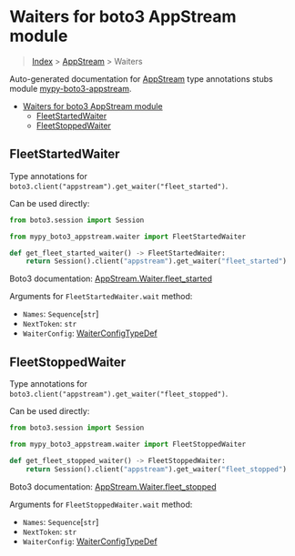 <a id="waiters-for-boto3-appstream-module"></a>

# Waiters for boto3 AppStream module

> [Index](..) > [AppStream](.) > Waiters

Auto-generated documentation for
[AppStream](https://boto3.amazonaws.com/v1/documentation/api/latest/reference/services/appstream.html#AppStream)
type annotations stubs module
[mypy-boto3-appstream](https://pypi.org/project/mypy-boto3-appstream/).

- [Waiters for boto3 AppStream module](#waiters-for-boto3-appstream-module)
  - [FleetStartedWaiter](#fleetstartedwaiter)
  - [FleetStoppedWaiter](#fleetstoppedwaiter)

<a id="fleetstartedwaiter"></a>

## FleetStartedWaiter

Type annotations for `boto3.client("appstream").get_waiter("fleet_started")`.

Can be used directly:

```python
from boto3.session import Session

from mypy_boto3_appstream.waiter import FleetStartedWaiter

def get_fleet_started_waiter() -> FleetStartedWaiter:
    return Session().client("appstream").get_waiter("fleet_started")
```

Boto3 documentation:
[AppStream.Waiter.fleet_started](https://boto3.amazonaws.com/v1/documentation/api/latest/reference/services/appstream.html#AppStream.Waiter.FleetStarted)

Arguments for `FleetStartedWaiter.wait` method:

- `Names`: `Sequence`\[`str`\]
- `NextToken`: `str`
- `WaiterConfig`: [WaiterConfigTypeDef](./type_defs.md#waiterconfigtypedef)

<a id="fleetstoppedwaiter"></a>

## FleetStoppedWaiter

Type annotations for `boto3.client("appstream").get_waiter("fleet_stopped")`.

Can be used directly:

```python
from boto3.session import Session

from mypy_boto3_appstream.waiter import FleetStoppedWaiter

def get_fleet_stopped_waiter() -> FleetStoppedWaiter:
    return Session().client("appstream").get_waiter("fleet_stopped")
```

Boto3 documentation:
[AppStream.Waiter.fleet_stopped](https://boto3.amazonaws.com/v1/documentation/api/latest/reference/services/appstream.html#AppStream.Waiter.FleetStopped)

Arguments for `FleetStoppedWaiter.wait` method:

- `Names`: `Sequence`\[`str`\]
- `NextToken`: `str`
- `WaiterConfig`: [WaiterConfigTypeDef](./type_defs.md#waiterconfigtypedef)
